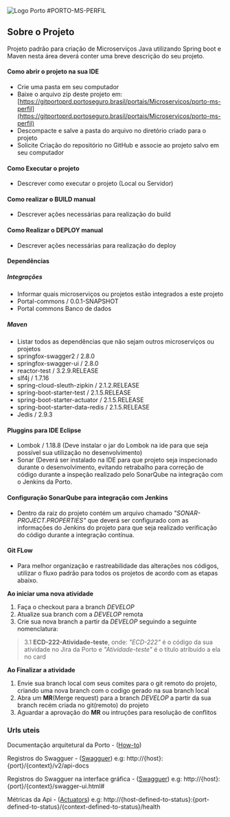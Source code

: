 ![Logo Porto](https://institucional.portoseguro.com.br/visual/logo/porto-seguro/institucional/marca/inst-bgl.png)
#PORTO-MS-PERFIL

## Sobre o Projeto
Projeto padrão para criação de Microserviços Java utilizando Spring boot e Maven
nesta área deverá conter uma breve descrição do seu projeto.


#### Como abrir o projeto na sua IDE
- Crie uma pasta em seu computador
- Baixe o arquivo zip deste projeto em: [https://gitportoprd.portoseguro.brasil/portais/Microservicos/porto-ms-perfil](https://gitportoprd.portoseguro.brasil/portais/Microservicos/porto-ms-perfil)
- Descompacte e salve a pasta do arquivo no diretório criado para o projeto
- Solicite Criação do repositório no GitHub e associe ao projeto salvo em seu computador

#### Como Executar o projeto
- Descrever como executar o projeto (Local ou Servidor)

#### Como realizar o BUILD manual 
- Descrever ações necessárias para realização do build

#### Como Realizar o DEPLOY manual
- Descrever ações necessárias para realização do deploy

#### Dependências
##### Integrações
- Informar quais microserviços ou projetos estão integrados a este projeto
- Portal-commons / 0.0.1-SNAPSHOT
- Portal commons Banco de dados

##### Maven
- Listar todos as dependências que não sejam outros microserviços ou projetos
- springfox-swagger2 / 2.8.0
- springfox-swagger-ui / 2.8.0
- reactor-test / 3.2.9.RELEASE
- slf4j / 1.7.16
- spring-cloud-sleuth-zipkin / 2.1.2.RELEASE
- spring-boot-starter-test / 2.1.5.RELEASE
- spring-boot-starter-actuator / 2.1.5.RELEASE
- spring-boot-starter-data-redis / 2.1.5.RELEASE
- Jedis / 2.9.3

#### Pluggins para IDE Eclipse
- Lombok / 1.18.8 (Deve instalar o jar do Lombok na ide para que seja possível sua utilização no desenvolvimento)
- Sonar (Deverá ser instalado na IDE para que projeto seja inspecionado durante o desenvolvimento, evitando retrabalho para correção de código durante a inspeção realizado pelo SonarQube na integração com o Jenkins da Porto.

#### Configuração SonarQube para integração com Jenkins
- Dentro da raiz do projeto contém um arquivo chamado *"SONAR-PROJECT.PROPERTIES"* que deverá ser configurado com as informações do Jenkins do projeto para que seja realizado verificação do código durante a integração contínua.

#### Git FLow
- Para melhor organização e rastreabilidade das alterações nos códigos, utilizar o fluxo padrão para todos os projetos de acordo com as etapas abaixo.

**Ao iniciar uma nova atividade**
1.	Faça o checkout para a branch *DEVELOP*
2.	Atualize sua branch com a *DEVELOP* remota
3.	Crie sua nova branch a partir da *DEVELOP* seguindo a seguinte nomenclatura:

>3.1 **ECD-222-Atividade-teste**, onde: *"ECD-222"* é o código da sua atividade no Jira da Porto e *"Atividade-teste"* é o título atribuído a ela no card

**Ao Finalizar a atividade**
1.  Envie sua branch local com seus comites para o git remoto do projeto, criando uma nova branch com o codigo gerado na sua branch local
2.  Abra um **MR**(Merge request) para a branch *DEVELOP* a partir da sua branch recém criada no git(remoto) do projeto
3.  Aguardar a aprovação do **MR** ou intruções para resolução de conflitos 

  


### Urls uteis
    
   Documentação arquitetural da Porto - ([How-to](https://sites.google.com/a/portoseguro.com.br/integracaocontinua/home/how-to))
 
   Registros do Swagguer - ([Swagguer](https://www.baeldung.com/swagger-2-documentation-for-spring-rest-api))
  e.g: http://{host}:{port}/{context}/v2/api-docs
 
   Registros do Swagguer na interface gráfica - ([Swagguer](https://www.baeldung.com/swagger-2-documentation-for-spring-rest-api))
 e.g:  http://{host}:{port}/{context}/swagger-ui.html#
   
   Métricas da Api -  ([Actuators](https://www.baeldung.com/spring-boot-actuators))
e.g: http://{host-defined-to-status}:{port-defined-to-status}/{context-defined-to-status}/health
 
 
